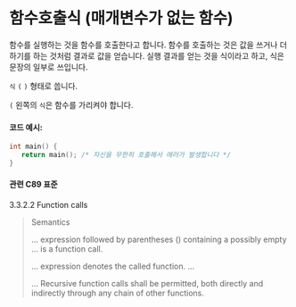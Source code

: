 # 함수호출식 (매개변수가 없는 함수)

함수를 실행하는 것을 함수를 호출한다고 합니다. 
함수를 호출하는 것은 값을 쓰거나 더하기를 하는 것처럼 결과로 값을 얻습니다. 
실행 결과를 얻는 것을 식이라고 하고, 식은 문장의 일부로 쓰입니다. 

`식` `(` `)` 형태로 씁니다. 

`(` 왼쪽의 `식`은 함수를 가리켜야 합니다. 

#### 코드 예시:
```c
int main() {
   return main(); /* 자신을 무한히 호출해서 에러가 발생합니다 */
}
```

#### 관련 C89 표준
3.3.2.2 Function calls
> Semantics
>
> ... expression followed by parentheses () containing a possibly empty ... is a function call.
> 
> ... expression denotes the called function. ...
>
> ... Recursive function calls shall be permitted, both directly and indirectly through any chain of other functions.

